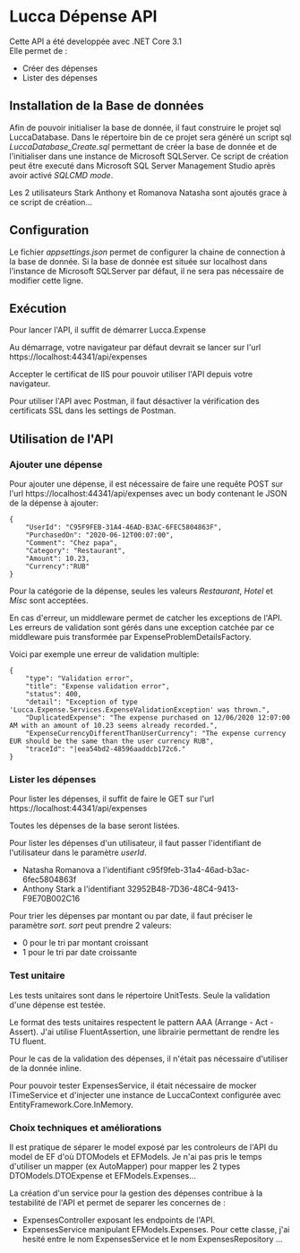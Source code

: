 ﻿# Lucca Dépense API

Cette API a été developpée avec .NET Core 3.1
<br>
Elle permet de :
<ul>
<li>Créer des dépenses</li>
<li>Lister des dépenses</li>
</ul>


## Installation de la Base de données

Afin de pouvoir initialiser la base de donnée, il faut construire le projet sql LuccaDatabase.
Dans le répertoire bin de ce projet sera généré un script sql *LuccaDatabase_Create.sql* permettant de créer la base de donnée et de l'initialiser dans une instance de Microsoft SQLServer.
Ce script de création peut être executé dans Microsoft SQL Server Management Studio après avoir activé *SQLCMD mode*.

Les 2 utilisateurs Stark Anthony et Romanova Natasha sont ajoutés grace à ce script de création...

## Configuration
Le fichier *appsettings.json* permet de configurer la chaine de connection à la base de donnée.
Si la base de donnée est située sur localhost dans l'instance de Microsoft SQLServer par défaut, il ne sera pas nécessaire de modifier cette ligne.


## Exécution
Pour lancer l'API, il suffit de démarrer Lucca.Expense

Au démarrage, votre navigateur par défaut devrait se lancer sur l'url https://localhost:44341/api/expenses

Accepter le certificat de IIS pour pouvoir utiliser l'API depuis votre navigateur.

Pour utiliser l'API avec Postman, il faut désactiver la vérification des certificats SSL dans les settings de Postman.


## Utilisation de l'API
### Ajouter une dépense
Pour ajouter une dépense, il est nécessaire de faire une requête POST sur l'url https://localhost:44341/api/expenses avec un body contenant le JSON de la dépense à ajouter:

```
{
    "UserId": "C95F9FEB-31A4-46AD-B3AC-6FEC5804863F",
    "PurchasedOn": "2020-06-12T00:07:00",
    "Comment": "Chez papa",
    "Category": "Restaurant",
    "Amount": 10.23,
    "Currency":"RUB"
}
```

Pour la catégorie de la dépense, seules les valeurs *Restaurant*, *Hotel* et *Misc* sont acceptées.

En cas d'erreur, un middleware permet de catcher les exceptions de l'API.
Les erreurs de validation sont gérés dans une exception catchée par ce middleware puis transformée par ExpenseProblemDetailsFactory.

Voici par exemple une erreur de validation multiple:
```
{
    "type": "Validation error",
    "title": "Expense validation error",
    "status": 400,
    "detail": "Exception of type 'Lucca.Expense.Services.ExpenseValidationException' was thrown.",
    "DuplicatedExpense": "The expense purchased on 12/06/2020 12:07:00 AM with an amount of 10.23 seems already recorded.",
    "ExpenseCurrencyDifferentThanUserCurrency": "The expense currency EUR should be the same than the user currency RUB",
    "traceId": "|eea54bd2-48596aaddcb172c6."
}
```

### Lister les dépenses
Pour lister les dépenses, il suffit de faire le GET sur l'url https://localhost:44341/api/expenses

Toutes les dépenses de la base seront listées.

Pour lister les dépenses d'un utilisateur, il faut passer l'identifiant de l'utilisateur dans le paramètre *userId*.
<ul>
<li>Natasha Romanova a l'identifiant c95f9feb-31a4-46ad-b3ac-6fec5804863f</li>
<li>Anthony Stark a l'identifiant 32952B48-7D36-48C4-9413-F9E70B002C16</li>
</ul>

Pour trier les dépenses par montant ou par date, il faut préciser le paramètre *sort*.
*sort* peut prendre 2 valeurs:
<ul>
<li>0 pour le tri par montant croissant</li>
<li>1 pour le tri par date croissante</li>
</ul>

### Test unitaire
Les tests unitaires sont dans le répertoire UnitTests.
Seule la validation d'une dépense est testée.

Le format des tests unitaires respectent le pattern AAA (Arrange - Act - Assert).
J'ai utilise FluentAssertion, une librairie permettant de rendre les TU fluent.

Pour le cas de la validation des dépenses, il n'était pas nécessaire d'utiliser de la donnée inline.

Pour pouvoir tester ExpensesService, il était nécessaire de mocker ITimeService et d'injecter une instance de LuccaContext configurée avec EntityFramework.Core.InMemory.

### Choix techniques et améliorations

Il est pratique de séparer le model exposé par les controleurs de l'API du model de EF d'où DTOModels et EFModels.
Je n'ai pas pris le temps d'utiliser un mapper (ex AutoMapper) pour mapper les 2 types DTOModels.DTOExpense et EFModels.Expenses...

La création d'un service pour la gestion des dépenses contribue à la testabilité de l'API et permet de separer les concernes de :
<ul>
<li>ExpensesController exposant les endpoints de l'API. </li>
<li>ExpensesService manipulant EFModels.Expenses. Pour cette classe, j'ai hesité entre le nom ExpensesService et le nom ExpensesRepository ...</li>
</lu>





